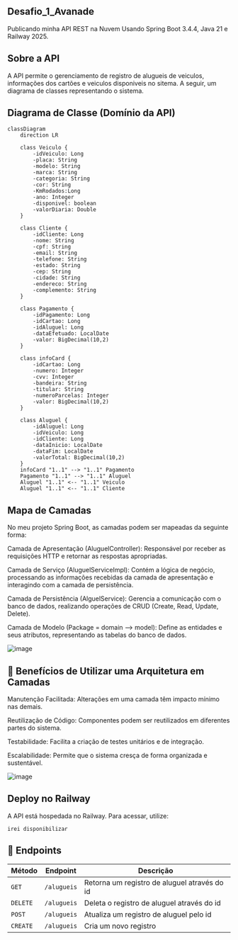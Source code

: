 ## Desafio_1_Avanade

Publicando minha API REST na Nuvem Usando Spring Boot 3.4.4, Java 21 e Railway 2025.

 ## Sobre a API
A API permite o gerenciamento de registro de alugueis de veiculos, informações dos cartões e veiculos disponiveis no sitema. A seguir, um diagrama de classes representando o sistema.

## Diagrama de Classe (Domínio da API)

```mermaid 
classDiagram
    direction LR
    
    class Veiculo {
        -idVeiculo: Long
        -placa: String
        -modelo: String
        -marca: String
        -categoria: String
        -cor: String
        -KmRodados:Long
        -ano: Integer
        -disponivel: boolean
        -valorDiaria: Double
    }

    class Cliente {
        -idCliente: Long
        -nome: String
        -cpf: String
        -email: String
        -telefone: String
        -estado: String
        -cep: String
        -cidade: String
        -endereco: String
        -complemento: String
    }
    
    class Pagamento {
        -idPagamento: Long
        -idCartao: Long
        -idAluguel: Long
        -dataEfetuado: LocalDate
        -valor: BigDecimal(10,2)
    }

    class infoCard {
        -idCartao: Long
        -numero: Integer
        -cvv: Integer
        -bandeira: String
        -titular: String
        -numeroParcelas: Integer
        -valor: BigDecimal(10,2)
    }

    class Aluguel {
        -idAluguel: Long
        -idVeiculo: Long
        -idCliente: Long
        -dataInicio: LocalDate
        -dataFim: LocalDate
        -valorTotal: BigDecimal(10,2)
    }
    infoCard "1..1" --> "1..1" Pagamento
    Pagamento "1..1" --> "1..1" Aluguel
    Aluguel "1..1" <-- "1..1" Veiculo
    Aluguel "1..1" <-- "1..1" Cliente
```


## Mapa de Camadas

No meu projeto Spring Boot, as camadas podem ser mapeadas da seguinte forma:

Camada de Apresentação (AluguelController): Responsável por receber as requisições HTTP e retornar as respostas 
apropriadas.

Camada de Serviço (AluguelServiceImpl): Contém a lógica de negócio, processando as informações recebidas da camada 
de apresentação e interagindo com a camada de persistência.

Camada de Persistência (AlguelService): Gerencia a comunicação com o banco de dados, realizando 
operações de CRUD (Create, Read, Update, Delete).

Camada de Modelo (Package = domain --> model): Define as entidades e seus atributos, representando as tabelas do 
banco de dados.

![image](https://github.com/user-attachments/assets/4010d8cf-ded0-4366-aa0a-37d1337d43aa)

## 🎯 Benefícios de Utilizar uma Arquitetura em Camadas
Manutenção Facilitada: Alterações em uma camada têm impacto mínimo nas demais.​

Reutilização de Código: Componentes podem ser reutilizados em diferentes partes do sistema.​

Testabilidade: Facilita a criação de testes unitários e de integração.​

Escalabilidade: Permite que o sistema cresça de forma organizada e sustentável.

![image](https://github.com/user-attachments/assets/18853087-e564-4769-b477-269da8637fe8)


## Deploy no Railway

A API está hospedada no Railway. Para acessar, utilize:
```
irei disponibilizar
```  


## 📌 Endpoints

| Método | Endpoint       | Descrição                           |
|--------|----------------|-----------------------------------|
| `GET`  | `/alugueis`    | Retorna um registro de aluguel através do id        |
| `DELETE` | `/alugueis`  | Deleta o registro de aluguel através do id        |
| `POST`  | `/alugueis`    | Atualiza um registro de aluguel pelo id       |
| `CREATE` | `/alugueis`    | Cria um novo registro            |

